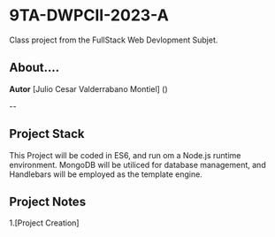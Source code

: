 # 9TA-DWPCII-2023-A
Class project from the FullStack Web Devlopment Subjet.

## About....
**Autor** [Julio Cesar Valderrabano Montiel] ()

--
## Project Stack
This Project will be coded in ES6, and run om a Node.js runtime environment. MongoDB will be utiliced for database management, and Handlebars will be employed as the template engine.

## Project Notes
1.[Project Creation]
